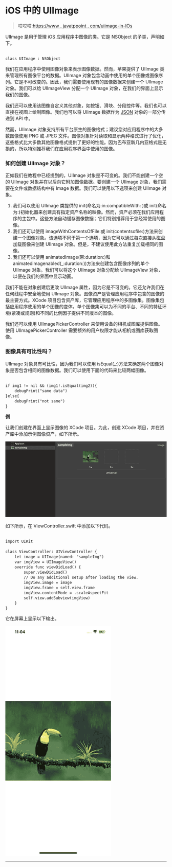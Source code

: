 # iOS 中的 UIImage

> 哎哎哎:[https://www . javatppoint . com/uiimage-in-IOs](https://www.javatpoint.com/uiimage-in-ios)

UIImage 是用于管理 iOS 应用程序中图像的类。它是 NSObject 的子类，声明如下。

```

class UIImage : NSObject

```

我们在应用程序中使用图像对象来表示图像数据。然而，苹果提供了 UIImage 类来管理所有图像平台的数据。UIImage 对象包含动画中使用的单个图像或图像序列。它是不可改变的。因此，我们需要使用现有的图像数据来创建一个 UIImage 对象。我们可以给 UIImageView 分配一个 UIImage 对象，在我们的界面上显示我们的图像。

我们还可以使用该图像自定义其他对象，如按钮、滑块、分段控件等。我们也可以直接在视图上绘制图像。我们也可以将 UIImage 数据作为 [JSON](https://www.javatpoint.com/json-tutorial) 对象的一部分传递到 API 中。

然而，UIImage 对象支持所有平台原生的图像格式；建议您对应用程序中的大多数图像使用 PNG 或 JPEG 文件。图像对象针对读取和显示两种格式进行了优化，这些格式比大多数其他图像格式提供了更好的性能。因为巴布亚新几内亚格式是无损的，所以特别推荐我们在应用程序界面中使用的图像。

### 如何创建 UIImage 对象？

正如我们在教程中已经提到的，UIImage 对象是不可变的。我们不能创建一个空的 UIImage 对象并在以后向它附加图像数据。要创建一个 UIImage 对象，我们需要在文件或数据结构中有 Image 数据。我们可以使用以下选项来创建 UIImage 对象。

1.  我们可以使用 UIImage 类提供的 init(命名为:in:compatibleWith: )或 init(命名为:)初始化器来创建具有指定资产名称的映像。然而，资产必须在我们应用程序的主包中。这些方法自动缓存图像数据；它们特别推荐用于您经常使用的图像。
2.  我们还可以使用 imageWithContentsOfFile:或 init(contentsofile:)方法来创建一个图像对象。该选项不同于第一个选项，因为它可以通过每次直接从磁盘加载图像来创建 UIImage 对象。但是，不建议使用此方法重复加载相同的图像。
3.  我们还可以使用 animatedImage(带:duration:)和 animatedimagenabled(_:duration:))方法来创建包含图像序列的单个 UIImage 对象。我们可以将这个 UIImage 对象分配给 UIImageView 对象，以便在我们的界面中显示动画。

我们不能在对象创建后更改 UIImage 属性，因为它是不可变的。它还允许我们在任何线程中安全地使用 UIImage 对象。图像资产是管理应用程序中包含的图像的最主要方式。XCode 项目包含资产库，它管理应用程序中的多图像集。图像集包括应用程序使用的单个图像的变体。单个图像集可以为不同的平台、不同的特征环境(紧凑或规则)和不同的比例因子提供不同版本的图像。

我们还可以使用 UIImagePickerController 来使用设备的相机或图库提供图像。使用 UIImagePickerController 需要额外的用户权限才能从相机或图库获取图像。

### 图像具有可比性吗？

UIImage 对象具有可比性，因为我们可以使用 isEqual(_:)方法来确定两个图像对象是否包含相同的图像数据。我们可以使用下面的代码来比较两幅图像。

```

if img1 != nil && (img1!.isEqual(img2)){
    debugPrint("same data")
}else{
    debugPrint("not same")
}

```

**例**

让我们创建在界面上显示图像的 XCode 项目。为此，创建 XCode 项目，并在资产库中添加示例图像资产，如下所示。

![UIImage in iOS](img/d69b62adbbac70d02325ee9242187ce5.png)

如下所示，在 ViewController.swift 中添加以下代码。

```

import UIKit

class ViewController: UIViewController {
    let image = UIImage(named: "sampleImg")
    var imgView = UIImageView()
    override func viewDidLoad() {
        super.viewDidLoad()
        // Do any additional setup after loading the view.
        imgView.image = image
        imgView.frame = self.view.frame
        imgView.contentMode = .scaleAspectFit
        self.view.addSubview(imgView)
    }
}

```

它在屏幕上显示以下输出。

![UIImage in iOS](img/e9adc2b831a4c5134c51a1409fd1e4dc.png)

* * *